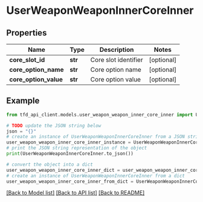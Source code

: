 # UserWeaponWeaponInnerCoreInner


## Properties

Name | Type | Description | Notes
------------ | ------------- | ------------- | -------------
**core_slot_id** | **str** | Core slot identifier | [optional] 
**core_option_name** | **str** | Core option name | [optional] 
**core_option_value** | **str** | Core option value | [optional] 

## Example

```python
from tfd_api_client.models.user_weapon_weapon_inner_core_inner import UserWeaponWeaponInnerCoreInner

# TODO update the JSON string below
json = "{}"
# create an instance of UserWeaponWeaponInnerCoreInner from a JSON string
user_weapon_weapon_inner_core_inner_instance = UserWeaponWeaponInnerCoreInner.from_json(json)
# print the JSON string representation of the object
print(UserWeaponWeaponInnerCoreInner.to_json())

# convert the object into a dict
user_weapon_weapon_inner_core_inner_dict = user_weapon_weapon_inner_core_inner_instance.to_dict()
# create an instance of UserWeaponWeaponInnerCoreInner from a dict
user_weapon_weapon_inner_core_inner_from_dict = UserWeaponWeaponInnerCoreInner.from_dict(user_weapon_weapon_inner_core_inner_dict)
```
[[Back to Model list]](../README.md#documentation-for-models) [[Back to API list]](../README.md#documentation-for-api-endpoints) [[Back to README]](../README.md)


